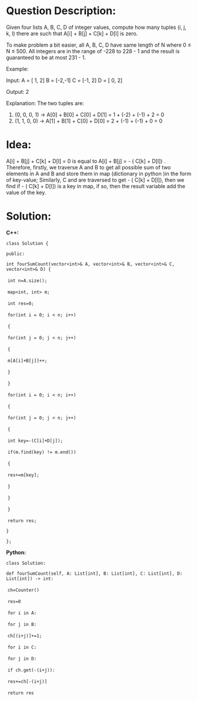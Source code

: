 # Question Description:

Given four lists A, B, C, D of integer values, compute how many tuples (i, j, k, l) there are such that A[i] + B[j] + C[k] + D[l] is zero.

To make problem a bit easier, all A, B, C, D have same length of N where 0 ≤ N ≤ 500. All integers are in the range of -228 to 228 - 1 and the result is guaranteed to be at most 231 - 1.

Example:

Input:
A = [ 1, 2]
B = [-2,-1]
C = [-1, 2]
D = [ 0, 2]

Output:
2

Explanation:
The two tuples are:
1. (0, 0, 0, 1) -> A[0] + B[0] + C[0] + D[1] = 1 + (-2) + (-1) + 2 = 0
2. (1, 1, 0, 0) -> A[1] + B[1] + C[0] + D[0] = 2 + (-1) + (-1) + 0 = 0

# Idea:

A[i] + B[j] + C[k] + D[l] = 0 is equal to A[i] + B[j] = - ( C[k] + D[l]) . Therefore, firstly, we traverse A and B to get all possible sum of two elements in A and B and store them in map (dictionary in python )in the form of key-value; Similarly, C and are traversed to get - ( C[k] + D[l]), then we find if  - ( C[k] + D[l]) is a key in map, if so, then the result variable add the value of the key. 

# Solution:

**C++:**

`class Solution {`

`public:`

  `int fourSumCount(vector<int>& A, vector<int>& B, vector<int>& C, vector<int>& D) {`

​    `int n=A.size();`

​    `map<int, int> m;`

​    `int res=0;`

​    `for(int i = 0; i < n; i++)`

​    `{`

​      `for(int j = 0; j < n; j++)`

​      `{`

​       `m[A[i]+B[j]]++;`

​      `}`

​    `}`

​    `for(int i = 0; i < n; i++)`

​    `{`

​      `for(int j = 0; j < n; j++)`

​      `{`

​       `int key=-(C[i]+D[j]);`

​       `if(m.find(key) != m.end())`

​       `{`

​         `res+=m[key];`

​       `}`

​      `}`

​    `}`

​    `return res;`

  `}`

`};`

**Python:**

`class Solution:`

  `def fourSumCount(self, A: List[int], B: List[int], C: List[int], D: List[int]) -> int:`

​    `ch=Counter()`

​    `res=0`

​    `for i in A:`

​      `for j in B:`

​        `ch[(i+j)]+=1;`

​    `for i in C:`

​      `for j in D:`

​        `if ch.get(-(i+j)):`

​          `res+=ch[-(i+j)]`

​    `return res`

